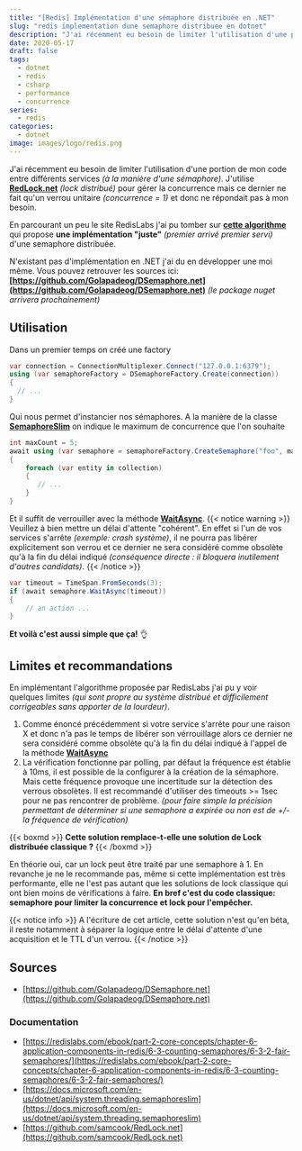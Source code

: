 ```yaml
---
title: "[Redis] Implémentation d'une sémaphore distribuée en .NET"
slug: "redis implementation dune semaphore distribuee en dotnet"
description: "J'ai récemment eu besoin de limiter l'utilisation d'une portion de mon code entre différents services (à la manière d'une sémaphore)."
date: 2020-05-17
draft: false
tags:
  - dotnet
  - redis
  - csharp
  - performance
  - concurrence
series:
  - redis
categories:
  - dotnet
image: images/logo/redis.png
---
```


J'ai récemment eu besoin de limiter l'utilisation d'une portion de mon code entre différents services *(à la manière d'une sémaphore)*.
J'utilise **[RedLock.net](https://github.com/samcook/RedLock.net)** _(lock distribué)_ pour gérer la concurrence mais ce dernier ne fait qu'un verrou unitaire _(concurrence = 1)_ et donc ne répondait pas à mon besoin.

En parcourant un peu le site RedisLabs j'ai pu tomber sur **[cette algorithme](https://redislabs.com/ebook/part-2-core-concepts/chapter-6-application-components-in-redis/6-3-counting-semaphores/6-3-2-fair-semaphores/)** qui propose **une implémentation "juste"** _(premier arrivé premier servi)_ d'une semaphore distribuée.

N'existant pas d'implémentation en .NET j'ai du en développer une moi même.
Vous pouvez retrouver les sources ici: **[https://github.com/Golapadeog/DSemaphore.net](https://github.com/Golapadeog/DSemaphore.net)** *(le package nuget arrivera prochainement)*

## Utilisation

Dans un premier temps on créé une factory

```csharp
var connection = ConnectionMultiplexer.Connect("127.0.0.1:6379");
using (var semaphoreFactory = DSemaphoreFactory.Create(connection))
{
  // ...
}
```

Qui nous permet d'instancier nos sémaphores.
A la manière de la classe **[SemaphoreSlim](https://docs.microsoft.com/en-us/dotnet/api/system.threading.semaphoreslim)** on indique le maximum de concurrence que l'on souhaite

```csharp
int maxCount = 5;
await using (var semaphore = semaphoreFactory.CreateSemaphore("foo", maxCount))
{
    foreach (var entity in collection)
    {
       // ...
    }
}
```

Et il suffit de verrouiller avec la méthode **[WaitAsync](https://github.com/Golapadeog/DSemaphore.net/blob/master/src/DSemaphoreNet/IDSemaphore.cs)**.
{{< notice warning >}}
Veuillez à bien mettre un délai d'attente "cohérent". En effet si l'un de vos services s'arrête *(exemple: crash système)*, il ne pourra pas libérer explicitement son verrou et ce dernier ne sera considéré comme obsolète qu'à la fin du délai indiqué *(conséquence directe : il bloquera inutilement d'autres candidats)*.
{{< /notice >}}

```csharp
var timeout = TimeSpan.FromSeconds(3);
if (await semaphore.WaitAsync(timeout))
{
    // an action ...
}
```

**Et voilà c'est aussi simple que ça!** :ok_hand:

## Limites et recommandations

En implémentant l'algorithme proposée par RedisLabs j'ai pu y voir quelques limites _(qui sont propre au système distribué et difficilement corrigeables sans apporter de la lourdeur)_.

1. Comme énoncé précédemment si votre service s'arrête pour une raison X et donc n'a pas le temps de libérer son vérrouillage alors ce dernier ne sera considéré comme obsolète qu'à la fin du délai indiqué à l'appel de la méthode **[WaitAsync](https://github.com/Golapadeog/DSemaphore.net/blob/master/src/DSemaphoreNet/IDSemaphore.cs)**
2. La vérification fonctionne par polling, par défaut la fréquence est établie à 10ms, il est possible de la configurer à la création de la sémaphore. Mais cette fréquence provoque une incertitude sur la détection des verrous obsolètes. Il est recommandé d'utiliser des timeouts >= 1sec pour ne pas rencontrer de problème. *(pour faire simple la précision permettant de déterminer si une semaphore a expirée ou non est de +/- la fréquence de vérification)*

{{< boxmd >}}
**Cette solution remplace-t-elle une solution de Lock distribuée classique ?**
{{< /boxmd >}}

En théorie oui, car un lock peut être traité par une semaphore à 1.
En revanche je ne le recommande pas, même si cette implémentation est très performante, elle ne l'est pas autant que les solutions de lock classique qui ont bien moins de vérifications à faire.
**En bref c'est du code classique: semaphore pour limiter la concurrence et lock pour l'empêcher.**

{{< notice info >}}
A l'écriture de cet article, cette solution n'est qu'en béta, il reste notamment à séparer la logique entre le délai d'attente d'une acquisition et le TTL d'un verrou.
{{< /notice >}}

## Sources

- [https://github.com/Golapadeog/DSemaphore.net](https://github.com/Golapadeog/DSemaphore.net)

### Documentation

- [https://redislabs.com/ebook/part-2-core-concepts/chapter-6-application-components-in-redis/6-3-counting-semaphores/6-3-2-fair-semaphores/](https://redislabs.com/ebook/part-2-core-concepts/chapter-6-application-components-in-redis/6-3-counting-semaphores/6-3-2-fair-semaphores/)
- [https://docs.microsoft.com/en-us/dotnet/api/system.threading.semaphoreslim](https://docs.microsoft.com/en-us/dotnet/api/system.threading.semaphoreslim)
- [https://github.com/samcook/RedLock.net](https://github.com/samcook/RedLock.net)

